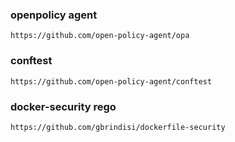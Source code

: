 ### openpolicy agent
    https://github.com/open-policy-agent/opa

### conftest
    https://github.com/open-policy-agent/conftest

### docker-security rego
    https://github.com/gbrindisi/dockerfile-security